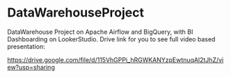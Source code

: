 # DataWarehouseProject
DataWarehouse Project on Apache Airflow and BigQuery, with BI Dashboarding on LookerStudio. 
Drive link for you to see full video based presentation:

https://drive.google.com/file/d/115VhGPPi_hRGWKANYzpEwtnuqAl2tJhZ/view?usp=sharing
